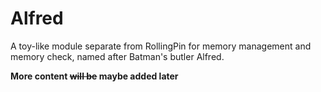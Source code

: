 # Alfred
A toy-like module separate from RollingPin for memory management and memory check, named after Batman's butler Alfred. 

**More content ~~will be~~ maybe added later**